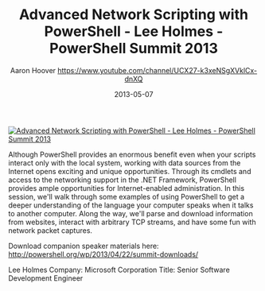 ﻿---
title: Advanced Network Scripting with PowerShell - Lee Holmes - PowerShell Summit 2013
date: 2013-05-07
tags: PowerShellOrg, Summit, USA, English, Conference, Powershell Summit 2013
author: Aaron Hoover https://www.youtube.com/channel/UCX27-k3xeNSgXVklCx-dnXQ
---

[![Advanced Network Scripting with PowerShell - Lee Holmes - PowerShell Summit 2013](https://i3.ytimg.com/vi/jMVBN5V0G4Y/hqdefault.jpg "Advanced Network Scripting with PowerShell - Lee Holmes - PowerShell Summit 2013")](https://www.youtube.com/watch?v=jMVBN5V0G4Y)

Although PowerShell provides an enormous benefit even when your scripts interact only with the local system, working with data sources from the Internet opens exciting and unique opportunities. Through its cmdlets and access to the networking support in the .NET Framework, PowerShell provides ample opportunities for Internet-enabled administration. In this session, we'll walk through some examples of using PowerShell to get a deeper understanding of the language your computer speaks when it talks to another computer. Along the way, we'll parse and download information from websites, interact with arbitrary TCP streams, and have some fun with network packet captures.

Download companion speaker materials here: 
http://powershell.org/wp/2013/04/22/summit-downloads/

Lee Holmes
Company: Microsoft Corporation
Title: Senior Software Development Engineer
